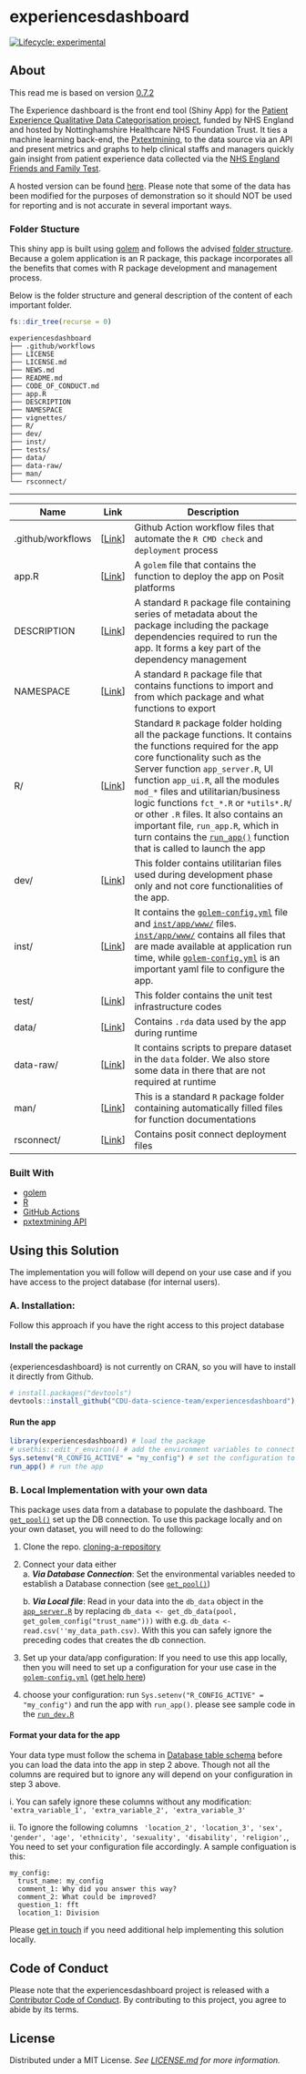 
<!-- README.md is generated from README.Rmd. Please edit that file -->

# experiencesdashboard

<!-- badges: start -->

[![Lifecycle:
experimental](https://img.shields.io/badge/lifecycle-experimental-orange.svg)](https://www.tidyverse.org/lifecycle/#experimental)
<!-- badges: end -->

## About

This read me is based on version [0.7.2](https://github.com/CDU-data-science-team/experiencesdashboard/tree/0.7.2)

The Experience dashboard is the front end tool (Shiny App) for the [Patient Experience Qualitative Data Categorisation project](https://cdu-data-science-team.github.io/PatientExperience-QDC/), funded by NHS England and hosted by Nottinghamshire Healthcare NHS Foundation Trust. It ties a machine learning back-end, the [Pxtextmining](https://cdu-data-science-team.github.io/pxtextmining/reference/API/API/), to the data source via an API and present metrics and graphs to help clinical staffs and managers quickly gain insight from patient experience data collected via the [NHS England Friends and Family Test](https://www.england.nhs.uk/fft/).

A hosted version can be found [here](https://feedbackmatters.uk/rsconnect/experience_a/). Please note that some of the data has been modified for the purposes of
demonstration so it should NOT be used for reporting and is not accurate
in several important ways.

### Folder Stucture

This shiny app is built using [golem](https://engineering-shiny.org/golem.html#golem) and follows the advised [folder structure](https://engineering-shiny.org/golem.html#understanding-golem-app-structure). Because a golem application is an R package, this package incorporates all the benefits that comes with R package development and management process. 

Below is the folder structure and general description of the content of each important folder.

``` r
fs::dir_tree(recurse = 0)
```

```
experiencesdashboard
├── .github/workflows
├── LICENSE
├── LICENSE.md
├── NEWS.md
├── README.md
├── CODE_OF_CONDUCT.md
├── app.R
├── DESCRIPTION
├── NAMESPACE
├── vignettes/
├── R/
├── dev/
├── inst/
├── tests/
├── data/
├── data-raw/
├── man/
└── rsconnect/
```

------

| Name | Link | Description |
| ---- | ---- | ----------- |
| .github/workflows | [[Link](/.github/workflows)]  | Github Action workflow files that automate the `R CMD check` and `deployment` process |
| app.R | [[Link](.)]  | A `golem` file that contains the function to deploy the app on Posit platforms |
| DESCRIPTION | [[Link](.)]  | A standard `R` package file containing series of metadata about the package including the package dependencies required to run the app. It forms a key part of the dependency management |
| NAMESPACE | [[Link](.)]  | A standard `R` package file that contains functions to import and from which package and what functions to export |
| R/ | [[Link](R/)]  | Standard `R` package folder holding all the package functions. It contains the functions required for the app core functionality such as the Server function `app_server.R`, UI function `app_ui.R`, all the modules `mod_*` files and utilitarian/business logic functions `fct_*.R` or `*utils*.R`/ or other `.R` files. It also contains an important file, `run_app.R`, which in turn contains the [`run_app()`](R/run_app.R) function that is called to launch the app |
| dev/ | [[Link](dev/)]  | This folder contains utilitarian files used during development phase only and not core functionalities of the app.  |
| inst/ | [[Link](inst)]  | It contains the [`golem-config.yml`](inst/golem-config.yml) file and [`inst/app/www/`](inst/app/www/) files. [`inst/app/www/`](inst/app/www/) contains all files that are made available at application run time, while [`golem-config.yml`](inst/golem-config.yml) is an important yaml file to configure the app. |
| test/ | [[Link](test/)]  | This folder contains the unit test infrastructure codes |
| data/ | [[Link](data/)]  | Contains `.rda` data used by the app during runtime |
| data-raw/ | [[Link](data-raw/)]  | It contains scripts to prepare dataset in the `data` folder. We also store some data in there that are not required at runtime |
| man/ | [[Link](man/)]  | This is a standard `R` package folder containing automatically filled files for function documentations |
| rsconnect/ | [[Link](rsconnect/)]  |  Contains posit connect deployment files |

### Built With

- [golem](https://github.com/ThinkR-open/golem)
- [R](https://www.r-project.org/)
- [GitHub Actions](https://github.com/features/actions)
- [pxtextmining API](https://cdu-data-science-team.github.io/pxtextmining/reference/API/API/)

## Using this Solution

The implementation you will follow will depend on your use case and if you have access to the project database (for internal users).

### A. Installation: 

Follow this approach if you have the right access to this project database

#### Install the package

{experiencesdashboard} is not currently on CRAN, so you will have to install it directly from Github.

``` r
# install.packages("devtools")
devtools::install_github("CDU-data-science-team/experiencesdashboard")
```

#### Run the app 
``` r
library(experiencesdashboard) # load the package
# usethis::edit_r_environ() # add the environment variables to connect to the database. see `get_pool()`
Sys.setenv("R_CONFIG_ACTIVE" = "my_config") # set the configuration to use inline with the `golem-config.yml` file
run_app() # run the app
```

### B. Local Implementation with your own data

This package uses data from a database to populate the dashboard. The [`get_pool()`](R/fct_app_server-helpers.R) set up the DB connection. To use this package locally and on your own dataset, you will need to do the following:

1. Clone the repo. [cloning-a-repository](https://docs.github.com/en/repositories/creating-and-managing-repositories/cloning-a-repository)

2. Connect your data either  
    a. _**Via Database Connection**_: Set the environmental variables needed to establish a Database connection (see [`get_pool()`](R/fct_app_server-helpers.R))
   
    b. _**Via Local file**_: Read in your data into the `db_data` object in the [`app_server.R`](R/app_server.R) by replacing `db_data <- get_db_data(pool, get_golem_config("trust_name")))` with e.g. `db_data <- read.csv(''my_data_path.csv)`. With this you can safely ignore the preceding codes that creates the db connection.

4. Set up your data/app configuration: If you need to use this app locally, then you will need to set up a configuration for your use case in the [`golem-config.yml`](inst/golem-config.yml) ([get help here](https://engineering-shiny.org/golem.html#golem-config))

5. choose your configuration: run `Sys.setenv("R_CONFIG_ACTIVE" = "my_config")` and run the app with `run_app()`. please see sample code in the [`run_dev.R`](dev/run_dev.R)


#### Format your data for the app

Your data type must follow the schema in [Database table schema](data-raw/phase_2_schema.csv) before you can load the data into the app in step 2 above. Though not all the columns are required but to ignore any will depend on your configuration in step 3 above. 

  i. You can safely ignore these columns without any modification:  `'extra_variable_1', 'extra_variable_2', 'extra_variable_3'`
  
  ii. To ignore the following columns `
   'location_2', 'location_3', 'sex', 'gender', 'age', 'ethnicity', 'sexuality', 'disability', 'religion',`, You need to set your configuration file accordingly. A sample configuation is this:
   
  ```
  my_config:
    trust_name: my_config
    comment_1: Why did you answer this way?
    comment_2: What could be improved?
    question_1: fft
    location_1: Division
  ```
Please [get in touch](mailto:PHUdatascience@nottshc.nhs.uk) if you need additional help implementing this solution locally.

## Code of Conduct

Please note that the experiencesdashboard project is released with a
[Contributor Code of
Conduct](https://contributor-covenant.org/version/2/0/CODE_OF_CONDUCT.html).
By contributing to this project, you agree to abide by its terms.

## License

Distributed under a MIT License. _See [LICENSE.md](/LICENSE.md) for more information._
